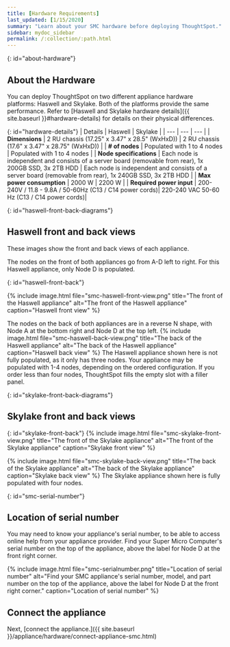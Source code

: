 ```yaml
---
title: [Hardware Requirements]
last_updated: [1/15/2020]
summary: "Learn about your SMC hardware before deploying ThoughtSpot."
sidebar: mydoc_sidebar
permalink: /:collection/:path.html
---
```

{: id="about-hardware"}
## About the Hardware
You can deploy ThoughtSpot on two different appliance hardware platforms: Haswell and Skylake. Both of the platforms provide the same performance. Refer to [Haswell and Skylake hardware details]({{ site.baseurl }}#hardware-details) for details on their physical differences.

{: id="hardware-details"}
| Details | Haswell | Skylake |
| --- | --- | --- |
| <strong>Dimensions</strong> | 2 RU chassis (17.25" x 3.47" x 28.5" (WxHxD)) | 2 RU chassis (17.6" x 3.47" x 28.75" (WxHxD)) |
| <strong># of nodes</strong> | Populated with 1 to 4 nodes | Populated with 1 to 4 nodes |
| <strong>Node specifications</strong> | Each node is independent and consists of a server board (removable from rear), 1x 200GB SSD, 3x 2TB HDD | Each node is independent and consists of a server board (removable from rear), 1x 240GB SSD, 3x 2TB HDD |
| <strong>Max power consumption</strong> | 2000 W | 2200 W |
| <strong>Required power input</strong> | 200-240V / 11.8 - 9.8A / 50-60Hz (C13 / C14 power cords)| 220-240 VAC  50-60 Hz (C13 / C14 power cords)|

{: id="haswell-front-back-diagrams"}
## Haswell front and back views
These images show the front and back views of each appliance.

The nodes on the front of both appliances go from A-D left to right. For this Haswell appliance, only Node D is populated.

{: id="haswell-front-back"}

{% include image.html file="smc-haswell-front-view.png" title="The front of the Haswell appliance" alt="The front of the Haswell appliance" caption="Haswell front view" %}

The nodes on the back of both appliances are in a reverse N shape, with Node A at the bottom right and Node D at the top left.
{% include image.html file="smc-haswell-back-view.png" title="The back of the Haswell appliance" alt="The back of the Haswell appliance" caption="Haswell back view" %}
The Haswell appliance shown here is not fully populated, as it only has three nodes. Your appliance may be populated with 1-4 nodes, depending on the ordered configuration. If you order less than four nodes, ThoughtSpot fills the empty slot with a filler panel.

{: id="skylake-front-back-diagrams"}
## Skylake front and back views

{: id="skylake-front-back"}
{% include image.html file="smc-skylake-front-view.png" title="The front of the Skylake appliance" alt="The front of the Skylake appliance" caption="Skylake front view" %}

{% include image.html file="smc-skylake-back-view.png" title="The back of the Skylake appliance" alt="The back of the Skylake appliance" caption="Skylake back view" %}
The Skylake appliance shown here is fully populated with four nodes.

{: id="smc-serial-number"}
## Location of serial number
You may need to know your appliance's serial number, to be able to access online help from your appliance provider. Find your Super Micro Computer's serial number on the top of the appliance, above the label for Node D at the front right corner.

{% include image.html file="smc-serialnumber.png" title="Location of serial number" alt="Find your SMC appliance's serial number, model, and part number on the top of the appliance, above the label for Node D at the front right corner." caption="Location of serial number" %}

## Connect the appliance
Next, [connect the appliance.]({{ site.baseurl }}/appliance/hardware/connect-appliance-smc.html)
